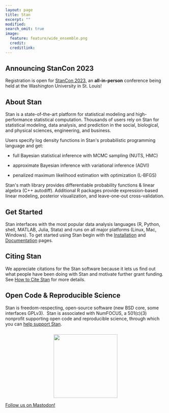 ```yaml
---
layout: page
title: Stan
excerpt: ""
modified:
search_omit: true
image:
  feature: feature/wide_ensemble.png
  credit:
  creditlink:
---
```


## Announcing StanCon 2023

Registration is open for [StanCon 2023](/events/stancon2023/), an **all-in-person** conference being held at the Washington University in St. Louis!


## About Stan
Stan is a state-of-the-art platform for statistical modeling
and high-performance statistical computation.  Thousands of users rely
on Stan for statistical modeling, data analysis, and prediction in
the social, biological, and physical sciences, engineering, and
business.

Users specify log density functions in Stan's probabilistic
programming language and get:

* full Bayesian statistical inference with MCMC sampling <span
class="note">(NUTS, HMC)</span>

* approximate Bayesian inference with variational inference <span
class="note">(ADVI)</span>

* penalized maximum likelihood estimation with optimization <span
class="note">(L-BFGS)</span>

Stan's math library provides differentiable probability functions
&amp; linear algebra <span class="note">(C++ autodiff)</span>.
Additional R packages provide expression-based linear modeling,
posterior visualization, and leave-one-out cross-validation.

## Get Started

Stan interfaces with the most popular data analysis languages <span
class="note">(R, Python, shell, MATLAB, Julia, Stata)</span> and runs
on all major platforms <span class="note">(Linux, Mac,
Windows)</span>. To get started using Stan begin with the 
[Installation](/users/interfaces) and [Documentation](/users/documentation/) pages.

## Citing Stan

We appreciate citations for the Stan software because it lets us find out what 
people have been doing with Stan and motivate further grant funding. See 
[How to Cite Stan](/users/citations/) for more details.

## Open Code &amp; Reproducible Science

Stan is freedom-respecting, open-source software <span
class="note">(new BSD core, some interfaces GPLv3)</span>.&nbsp; Stan
is associated with NumFOCUS, a 501(c)(3) nonprofit supporting open code
and reproducible science, through which you can [help support
Stan](/support/).

<center style="padding: 0.75em 0 0 0">
<a href="http://numfocus.org"><img width="200" src="images/numfocus.png" /></a>
</center>


<a rel="me" href="https://bayes.club/@mcmc_stan">Follow us on Mastodon!</a>
